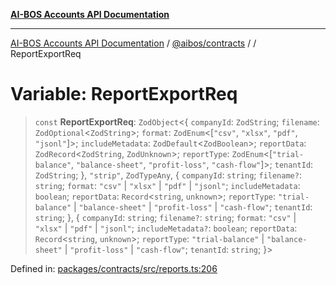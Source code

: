 [**AI-BOS Accounts API Documentation**](../../../README.md)

***

[AI-BOS Accounts API Documentation](../../../README.md) / [@aibos/contracts](../README.md) / [](../README.md) / ReportExportReq

# Variable: ReportExportReq

> `const` **ReportExportReq**: `ZodObject`\<\{ `companyId`: `ZodString`; `filename`: `ZodOptional`\<`ZodString`\>; `format`: `ZodEnum`\<\[`"csv"`, `"xlsx"`, `"pdf"`, `"jsonl"`\]\>; `includeMetadata`: `ZodDefault`\<`ZodBoolean`\>; `reportData`: `ZodRecord`\<`ZodString`, `ZodUnknown`\>; `reportType`: `ZodEnum`\<\[`"trial-balance"`, `"balance-sheet"`, `"profit-loss"`, `"cash-flow"`\]\>; `tenantId`: `ZodString`; \}, `"strip"`, `ZodTypeAny`, \{ `companyId`: `string`; `filename?`: `string`; `format`: `"csv"` \| `"xlsx"` \| `"pdf"` \| `"jsonl"`; `includeMetadata`: `boolean`; `reportData`: `Record`\<`string`, `unknown`\>; `reportType`: `"trial-balance"` \| `"balance-sheet"` \| `"profit-loss"` \| `"cash-flow"`; `tenantId`: `string`; \}, \{ `companyId`: `string`; `filename?`: `string`; `format`: `"csv"` \| `"xlsx"` \| `"pdf"` \| `"jsonl"`; `includeMetadata?`: `boolean`; `reportData`: `Record`\<`string`, `unknown`\>; `reportType`: `"trial-balance"` \| `"balance-sheet"` \| `"profit-loss"` \| `"cash-flow"`; `tenantId`: `string`; \}\>

Defined in: [packages/contracts/src/reports.ts:206](https://github.com/pohlai88/accounts/blob/48103fb36d28b2b9bfb33472b6de2f719773cde9/packages/contracts/src/reports.ts#L206)
